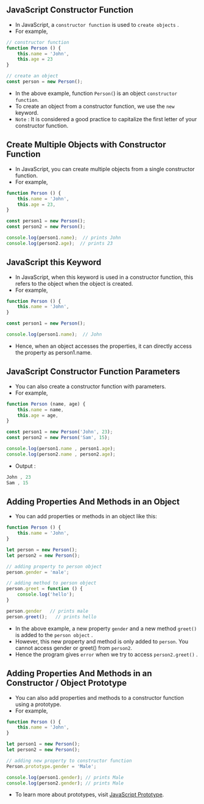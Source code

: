 ## JavaScript Constructor Function
- In JavaScript, a `constructor function` is used to `create objects` .
- For example,
```ts
// constructor function
function Person () {
    this.name = 'John',
    this.age = 23
}

// create an object
const person = new Person();
```

- In the above example, function `Person(`) is an object `constructor function`.
- To create an object from a constructor function, we use the `new` keyword.
- `Note` : It is considered a good practice to capitalize the first letter of your constructor function.

## Create Multiple Objects with Constructor Function
- In JavaScript, you can create multiple objects from a single constructor function. 
- For example,
```ts
function Person () {
    this.name = 'John',
    this.age = 23,
}

const person1 = new Person();
const person2 = new Person();

console.log(person1.name);  // prints John
console.log(person2.age);  // prints 23
```

## JavaScript this Keyword
- In JavaScript, when this keyword is used in a constructor function, this refers to the object when the object is created.
- For example,
```ts
function Person () {
    this.name = 'John',
}

const person1 = new Person();

console.log(person1.name);  // John
```
- Hence, when an object accesses the properties, it can directly access the property as person1.name.

## JavaScript Constructor Function Parameters
- You can also create a constructor function with parameters. 
- For example,
```ts
function Person (name, age) {
    this.name = name,
    this.age = age,
}

const person1 = new Person('John', 23);
const person2 = new Person('Sam', 15);

console.log(person1.name , person1.age); 
console.log(person2.name , person2.age); 
```
- Output :
```ts
John , 23
Sam , 15
```

## Adding Properties And Methods in an Object
- You can add properties or methods in an object like this:
```ts
function Person () {
    this.name = 'John',
}

let person = new Person();
let person2 = new Person();

// adding property to person object
person.gender = 'male';

// adding method to person object
person.greet = function () {
    console.log('hello');
}

person.gender   // prints male
person.greet();   // prints hello
```
- In the above example, a new property `gender` and a new method `greet()` is added to the `person object` .
- However, this new property and method is only added to `person`. You cannot access gender or greet() from `person2`. 
- Hence the program gives `error` when we try to access `person2.greet()` .


## Adding Properties And Methods in an Constructor / Object Prototype
- You can also add properties and methods to a constructor function using a prototype. 
- For example,
```ts
function Person () {
    this.name = 'John',
}

let person1 = new Person();
let person2 = new Person();

// adding new property to constructor function
Person.prototype.gender = 'Male';

console.log(person1.gender); // prints Male
console.log(person2.gender); // prints Male
```
- To learn more about prototypes, visit [JavaScript Prototype]().


